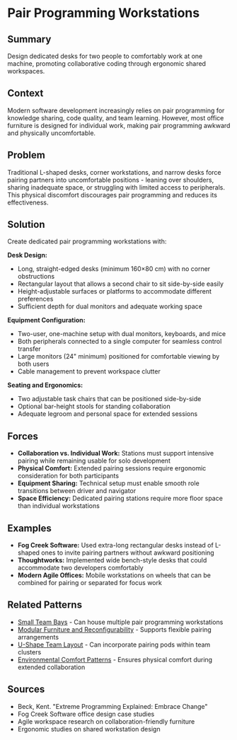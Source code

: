 ---
---
# Pair Programming Workstations

## Summary
Design dedicated desks for two people to comfortably work at one machine, promoting collaborative coding through ergonomic shared workspaces.

## Context
Modern software development increasingly relies on pair programming for knowledge sharing, code quality, and team learning. However, most office furniture is designed for individual work, making pair programming awkward and physically uncomfortable.

## Problem
Traditional L-shaped desks, corner workstations, and narrow desks force pairing partners into uncomfortable positions - leaning over shoulders, sharing inadequate space, or struggling with limited access to peripherals. This physical discomfort discourages pair programming and reduces its effectiveness.

## Solution
Create dedicated pair programming workstations with:

**Desk Design:**
- Long, straight-edged desks (minimum 160×80 cm) with no corner obstructions
- Rectangular layout that allows a second chair to sit side-by-side easily
- Height-adjustable surfaces or platforms to accommodate different preferences
- Sufficient depth for dual monitors and adequate working space

**Equipment Configuration:**
- Two-user, one-machine setup with dual monitors, keyboards, and mice
- Both peripherals connected to a single computer for seamless control transfer
- Large monitors (24" minimum) positioned for comfortable viewing by both users
- Cable management to prevent workspace clutter

**Seating and Ergonomics:**
- Two adjustable task chairs that can be positioned side-by-side
- Optional bar-height stools for standing collaboration
- Adequate legroom and personal space for extended sessions

## Forces
- **Collaboration vs. Individual Work:** Stations must support intensive pairing while remaining usable for solo development
- **Physical Comfort:** Extended pairing sessions require ergonomic consideration for both participants
- **Equipment Sharing:** Technical setup must enable smooth role transitions between driver and navigator
- **Space Efficiency:** Dedicated pairing stations require more floor space than individual workstations

## Examples
- **Fog Creek Software:** Used extra-long rectangular desks instead of L-shaped ones to invite pairing partners without awkward positioning
- **Thoughtworks:** Implemented wide bench-style desks that could accommodate two developers comfortably
- **Modern Agile Offices:** Mobile workstations on wheels that can be combined for pairing or separated for focus work

## Related Patterns
- [Small Team Bays](small-team-bays.md) - Can house multiple pair programming workstations
- [Modular Furniture and Reconfigurability](../cross-disciplinary/modular-furniture-reconfigurability.md) - Supports flexible pairing arrangements
- [U-Shape Team Layout](../cross-disciplinary/u-shape-team-layout.md) - Can incorporate pairing pods within team clusters
- [Environmental Comfort Patterns](environmental-comfort-patterns.md) - Ensures physical comfort during extended collaboration

## Sources
- Beck, Kent. "Extreme Programming Explained: Embrace Change"
- Fog Creek Software office design case studies
- Agile workspace research on collaboration-friendly furniture
- Ergonomic studies on shared workstation design